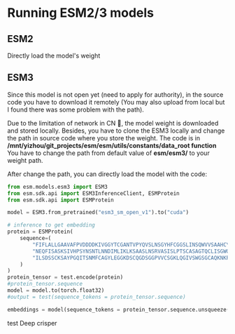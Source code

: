 # Running ESM2/3 models

## ESM2
Directly load the model's weight

## ESM3
Since this model is not open yet (need to apply for authority), in the source code you have to download it remotely (You may also upload from local but I found there was some problem with the path). 

Due to the limitation of network in CN :face_with_head_bandage:, the model weight is downloaded and stored locally. Besides, you have to clone the ESM3 locally and change the path in source code where you store the weight. The code is in **/mnt/yizhou/git_projects/esm/esm/utils/constants/data_root function** You have to change the path from default value of **esm/esm3/** to your weight path.

After change the path, you can directly load the model with the code:

``` python
from esm.models.esm3 import ESM3
from esm.sdk.api import ESM3InferenceClient, ESMProtein
from esm.sdk.api import ESMProtein

model = ESM3.from_pretrained("esm3_sm_open_v1").to("cuda")

# inference to get embedding
protein = ESMProtein(
    sequence=(
        "FIFLALLGAAVAFPVDDDDKIVGGYTCGANTVPYQVSLNSGYHFCGGSLINSQWVVSAAHCYKSGIQVRLGEDNINVVEG"
        "NEQFISASKSIVHPSYNSNTLNNDIMLIKLKSAASLNSRVASISLPTSCASAGTQCLISGWGNTKSSGTSYPDVLKCLKAP"
        "ILSDSSCKSAYPGQITSNMFCAGYLEGGKDSCQGDSGGPVVCSGKLQGIVSWGSGCAQKNKPGVYTKVCNYVSWIKQTIASN"
    )
)
protein_tensor = test.encode(protein)
#protein_tensor.sequence
model = model.to(torch.float32)
#output = test(sequence_tokens = protein_tensor.sequence)

embeddings = model(sequence_tokens = protein_tensor.sequence.unsqueeze(0)).embeddings

```



 

test Deep crisper